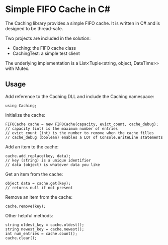 # Simple FIFO Cache in C#

The Caching library provides a simple FIFO cache.  It is written in C# and is designed to be thread-safe.

Two projects are included in the solution:

- Caching: the FIFO cache class
- CachingTest: a simple test client

The underlying implementation is a List<Tuple<string, object, DateTime>> with Mutex.

## Usage

Add reference to the Caching DLL and include the Caching namespace:
```
using Caching;
```

Initialize the cache:
```
FIFOCache cache = new FIFOCache(capacity, evict_count, cache_debug);
// capacity (int) is the maximum number of entries
// evict_count (int) is the number to remove when the cache filles
// cache_debug (boolean) enables a LOT of Console.WriteLine statements
```

Add an item to the cache:
```
cache.add_replace(key, data);
// key (string) is a unique identifier
// data (object) is whatever data you like
```

Get an item from the cache:
```
object data = cache.get(key);
// returns null if not present
```

Remove an item from the cache:
```
cache.remove(key);
```

Other helpful methods:
```
string oldest_key = cache.oldest();
string newest_key = cache.newest();
int num_entries = cache.count();
cache.clear();
```
